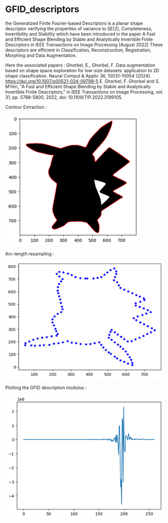 # GFID_descriptors
the Generalized Finite Fourier-based Descriptors is a planar shape descriptor verifying the properties of variance to SE(2), Completeness, Invertibility and Stability which have been introduced in the paper A Fast and Efficient Shape Blending by Stable and Analytically Invertible Finite Descriptors in IEEE Transactions on Image Processing (August 2022)
These descriptors are efficient in Classification, Reconstruction, Registration, Morphing and Data Augmentation. 

Here the associated papers : 
Ghorbel, E., Ghorbel, F. Data augmentation based on shape space exploration for low-size datasets: application to 2D shape classification. Neural Comput & Applic 36, 10031–10054 (2024). https://doi.org/10.1007/s00521-024-09798-5
E. Ghorbel, F. Ghorbel and S. M’Hiri, "A Fast and Efficient Shape Blending by Stable and Analytically Invertible Finite Descriptors," in IEEE Transactions on Image Processing, vol. 31, pp. 5788-5800, 2022, doi: 10.1109/TIP.2022.3199105.

Contour Extraction :

![Extraction_de_contour](extraction_pikachu.png)


Arc-length resampling :

![Extraction_de_contour](resampling_pikachu.png)


Plotting the GFID description modulus :

![GFID_mod](GFID_mod.png)

